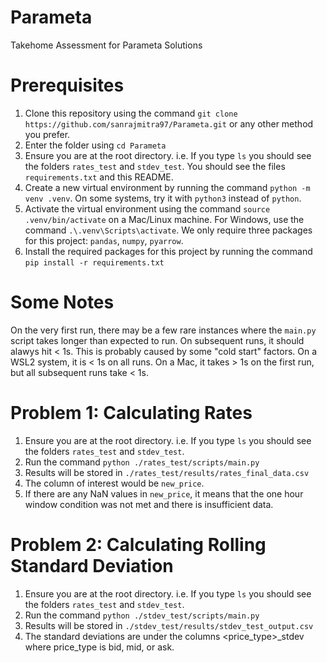 # Parameta
Takehome Assessment for Parameta Solutions

# Prerequisites
1. Clone this repository using the command `git clone https://github.com/sanrajmitra97/Parameta.git` or any other method you prefer.
2. Enter the folder using `cd Parameta`
3. Ensure you are at the root directory. i.e. If you type `ls` you should see the folders `rates_test` and `stdev_test`. You should see the files `requirements.txt` and this README.
4. Create a new virtual environment by running the command `python -m venv .venv`. On some systems, try it with `python3` instead of `python`.
5. Activate the virtual environment using the command `source .venv/bin/activate` on a Mac/Linux machine. For Windows, use the command `.\.venv\Scripts\activate`. We only require three
packages for this project: `pandas`, `numpy`, `pyarrow`.
6. Install the required packages for this project by running the command `pip install -r requirements.txt`

# Some Notes
On the very first run, there may be a few rare instances where the `main.py` script takes longer than expected to run. On subsequent runs, it should alawys hit < 1s. This is probably caused by some "cold start" factors. On a WSL2 system, it is < 1s on all runs. On a Mac, it takes > 1s on the first run, but all subsequent runs take < 1s.

# Problem 1: Calculating Rates
1. Ensure you are at the root directory. i.e. If you type `ls` you should see the folders `rates_test` and `stdev_test`.
2. Run the command `python ./rates_test/scripts/main.py`
3. Results will be stored in `./rates_test/results/rates_final_data.csv`
4. The column of interest would be `new_price`.
5. If there are any NaN values in `new_price`, it means that the one hour window condition was not met and there is insufficient data.

# Problem 2: Calculating Rolling Standard Deviation
1. Ensure you are at the root directory. i.e. If you type `ls` you should see the folders `rates_test` and `stdev_test`.
2. Run the command `python ./stdev_test/scripts/main.py`
3. Results will be stored in `./stdev_test/results/stdev_test_output.csv`
4. The standard deviations are under the columns <price_type>_stdev where price_type is bid, mid, or ask.
